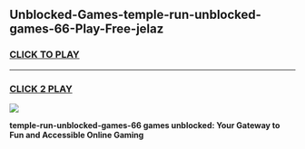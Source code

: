 
## Unblocked-Games-temple-run-unblocked-games-66-Play-Free-jelaz
<h3>
<a href="https://premium76.site?title=temple-run-unblocked-games-66&ref=21A">CLICK TO PLAY</a></h3>
<hr>

<h3>
<a href="https://premium76.site?title=temple-run-unblocked-games-66&ref=21A">CLICK 2 PLAY</a>
  
</h3>

<a href="https://premium76.site?title=temple-run-unblocked-games-66&ref=21A"><img src="https://clearcache.store/games.png"></a>


**temple-run-unblocked-games-66 games unblocked: Your Gateway to Fun and Accessible Online Gaming**
